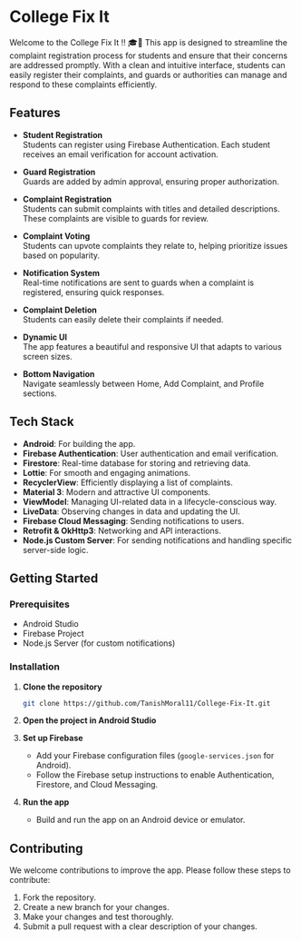 # College Fix It

Welcome to the College Fix It !! 🎓🚀 This app is designed to streamline the complaint registration process for students and ensure that their concerns are addressed promptly. With a clean and intuitive interface, students can easily register their complaints, and guards or authorities can manage and respond to these complaints efficiently.

## Features

- **Student Registration**  
  Students can register using Firebase Authentication. Each student receives an email verification for account activation.

- **Guard Registration**  
  Guards are added by admin approval, ensuring proper authorization.

- **Complaint Registration**  
  Students can submit complaints with titles and detailed descriptions. These complaints are visible to guards for review.

- **Complaint Voting**  
  Students can upvote complaints they relate to, helping prioritize issues based on popularity.

- **Notification System**  
  Real-time notifications are sent to guards when a complaint is registered, ensuring quick responses.

- **Complaint Deletion**  
  Students can easily delete their complaints if needed.

- **Dynamic UI**  
  The app features a beautiful and responsive UI that adapts to various screen sizes.

- **Bottom Navigation**  
  Navigate seamlessly between Home, Add Complaint, and Profile sections.

## Tech Stack

- **Android**: For building the app.
- **Firebase Authentication**: User authentication and email verification.
- **Firestore**: Real-time database for storing and retrieving data.
- **Lottie**: For smooth and engaging animations.
- **RecyclerView**: Efficiently displaying a list of complaints.
- **Material 3**: Modern and attractive UI components.
- **ViewModel**: Managing UI-related data in a lifecycle-conscious way.
- **LiveData**: Observing changes in data and updating the UI.
- **Firebase Cloud Messaging**: Sending notifications to users.
- **Retrofit & OkHttp3**: Networking and API interactions.
- **Node.js Custom Server**: For sending notifications and handling specific server-side logic.

## Getting Started

### Prerequisites

- Android Studio
- Firebase Project
- Node.js Server (for custom notifications)

### Installation

1. **Clone the repository**

    ```bash
    git clone https://github.com/TanishMoral11/College-Fix-It.git
    ```

2. **Open the project in Android Studio**

3. **Set up Firebase**

    - Add your Firebase configuration files (`google-services.json` for Android).
    - Follow the Firebase setup instructions to enable Authentication, Firestore, and Cloud Messaging.

4. **Run the app**

    - Build and run the app on an Android device or emulator.

## Contributing

We welcome contributions to improve the app. Please follow these steps to contribute:

1. Fork the repository.
2. Create a new branch for your changes.
3. Make your changes and test thoroughly.
4. Submit a pull request with a clear description of your changes.


